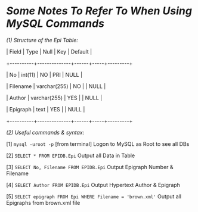 *Some Notes To Refer To When Using MySQL Commands*
==========================

*(1) Structure of the Epi Table:*

| Field    | Type         | Null | Key | Default |

+----------+--------------+------+-----+---------+

| No       | int(11)      | NO   | PRI | NULL    |

| Filename | varchar(255) | NO   |     | NULL    |

| Author   | varchar(255) | YES  |     | NULL    |

| Epigraph | text         | YES  |     | NULL    |

+----------+--------------+------+-----+---------+


*(2) Useful commands & syntax:*
  
  [1] `mysql -uroot -p` [from terminal] Logon to MySQL as Root to see all DBs
  
  [2] `SELECT * FROM EPIDB.Epi`  Output all Data in Table
  
  [3] `SELECT No, Filename FROM EPIDB.Epi` Output Epigraph Number & Filename
  
  [4] `SELECT Author FROM EPIDB.Epi` Output Hypertext Author & Epigraph
  
  [5] `SELECT epigraph FROM Epi WHERE Filename = 'brown.xml'` Output all Epigraphs from brown.xml file
